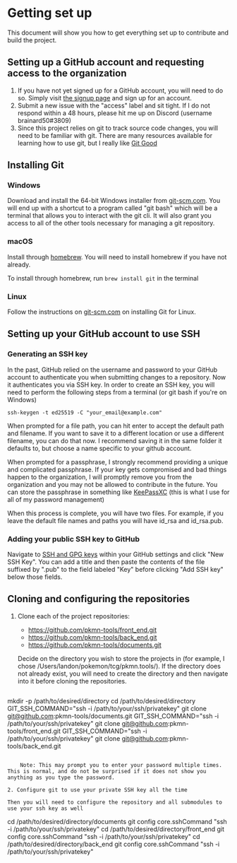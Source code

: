 # Getting set up
This document will show you how to get everything set up to contribute and build the project.

## Setting up a GitHub account and requesting access to the organization
1. If you have not yet signed up for a GitHub account, you will need to do so. Simply visit [the signup page](https://github.com/signup) and sign up for an account.
2. Submit a new issue with the "access" label and sit tight. If I do not respond within a 48 hours, please hit me up on Discord (username brainard50#3809)
3. Since this project relies on git to track source code changes, you will need to be familiar with git. There are many resources available for learning how to use git, but I really like [Git Good](https://www.youtube.com/playlist?list=PLlcnQQJK8SUjuzpRx0U-VEUzhmJD7vGbO)

## Installing Git
### Windows
Download and install the 64-bit Windows installer from [git-scm.com](https://git-scm.com/download/win). You will end up with a shortcut to a program called "git bash" which will be a terminal that allows you to interact with the git cli. It will also grant you access to all of the other tools necessary for managing a git repository.

### macOS
Install through [homebrew](https://brew.sh/). You will need to install homebrew if you have not already.

To install through homebrew, run `brew install git` in the terminal

### Linux
Follow the instructions on [git-scm.com](https://git-scm.com/download/linux) on installing Git for Linux.

## Setting up your GitHub account to use SSH

### Generating an SSH key
In the past, GitHub relied on the username and password to your GitHub account to authenticate you when submitting changes to a repository. Now it authenticates you via SSH key. In order to create an SSH key, you will need to perform the following steps from a terminal (or git bash if you're on Windows)

`ssh-keygen -t ed25519 -C "your_email@example.com"`

When prompted for a file path, you can hit enter to accept the default path and filename. If you want to save it to a different location or use a different filename, you can do that now. I recommend saving it in the same folder it defaults to, but choose a name specific to your github account.

When prompted for a passphrase, I strongly recommend providing a unique and complicated passphrase. If your key gets compromised and bad things happen to the organization, I will promptly remove you from the organization and you may not be allowed to contribute in the future. You can store the passphrase in something like [KeePassXC](https://keepassxc.org/) (this is what I use for all of my password management)

When this process is complete, you will have two files. For example, if you leave the default file names and paths you will have id\_rsa and id\_rsa.pub.

### Adding your public SSH key to GitHub
Navigate to [SSH and GPG keys](https://github.com/settings/keys) within your GitHub settings and click "New SSH Key". You can add a title and then paste the contents of the file suffixed by ".pub" to the field labeled "Key" before clicking "Add SSH key" below those fields.

## Cloning and configuring the repositories
1. Clone each of the project repositories:
    * https://github.com/pkmn-tools/front_end.git
    * https://github.com/pkmn-tools/back_end.git
    * https://github.com/pkmn-tools/documents.git

     Decide on the directory you wish to store the projects in (for example, I chose /Users/landon/pokemon/tcg/pkmn.tools/). If the directory does not already exist, you will need to create the directory and then navigate into it before cloning the repositories.

     ```
 mkdir -p /path/to/desired/directory
 cd /path/to/desired/directory
 GIT_SSH_COMMAND="ssh -i /path/to/your/ssh/privatekey" git clone git@github.com:pkmn-tools/documents.git
 GIT_SSH_COMMAND="ssh -i /path/to/your/ssh/privatekey" git clone git@github.com:pkmn-tools/front_end.git
 GIT_SSH_COMMAND="ssh -i /path/to/your/ssh/privatekey" git clone git@github.com:pkmn-tools/back_end.git
 ```

     Note: This may prompt you to enter your password multiple times. This is normal, and do not be surprised if it does not show you anything as you type the password.

2. Configure git to use your private SSH key all the time

 Then you will need to configure the repository and all submodules to use your ssh key as well

 ```
 cd /path/to/desired/directory/documents
 git config core.sshCommand "ssh -i /path/to/your/ssh/privatekey"
 cd /path/to/desired/directory/front_end
 git config core.sshCommand "ssh -i /path/to/your/ssh/privatekey"
 cd /path/to/desired/directory/back_end
 git config core.sshCommand "ssh -i /path/to/your/ssh/privatekey"
 ```

